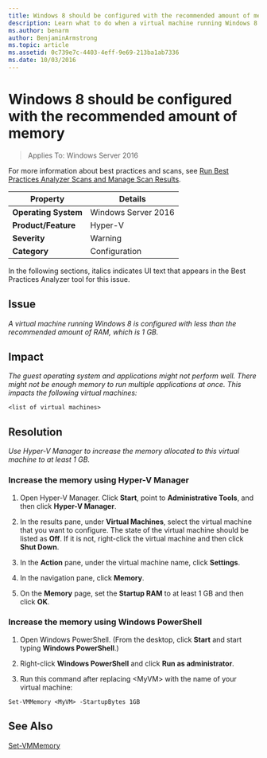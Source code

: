 ```yaml
---
title: Windows 8 should be configured with the recommended amount of memory
description: Learn what to do when a virtual machine running Windows 8 is configured with less than the recommended amount of RAM, which is 1 GB.
ms.author: benarm
author: BenjaminArmstrong
ms.topic: article
ms.assetid: 0c739e7c-4403-4eff-9e69-213ba1ab7336
ms.date: 10/03/2016
---
```

# Windows 8 should be configured with the recommended amount of memory

>Applies To: Windows Server 2016

For more information about best practices and scans, see [Run Best Practices Analyzer Scans and Manage Scan Results](/previous-versions/windows/it-pro/windows-server-2012-R2-and-2012/hh831400(v=ws.11)).

|Property|Details|
|-|-|
|**Operating System**|Windows Server 2016|
|**Product/Feature**|Hyper-V|
|**Severity**|Warning|
|**Category**|Configuration|

In the following sections, italics indicates UI text that appears in the Best Practices Analyzer tool for this issue.

## **Issue**
*A virtual machine running Windows 8 is configured with less than the recommended amount of RAM, which is 1 GB.*

## **Impact**
*The guest operating system and applications might not perform well. There might not be enough memory to run multiple applications at once. This impacts the following virtual machines:*
```
<list of virtual machines>
```
## **Resolution**
*Use Hyper-V Manager to increase the memory allocated to this virtual machine to at least 1 GB.*

### Increase the memory using Hyper-V Manager

1.  Open Hyper-V Manager. Click **Start**, point to **Administrative Tools**, and then click **Hyper-V Manager**.

2.  In the results pane, under **Virtual Machines**, select the virtual machine that you want to configure. The state of the virtual machine should be listed as **Off**. If it is not, right-click the virtual machine and then click **Shut Down**.

3.  In the **Action** pane, under the virtual machine name, click **Settings**.

4.  In the navigation pane, click **Memory**.

5.  On the **Memory** page, set the **Startup RAM** to at least 1 GB and then click **OK**.

### Increase the memory using Windows PowerShell

1.  Open Windows PowerShell. (From the desktop, click **Start** and start typing **Windows PowerShell**.)

2.  Right-click **Windows PowerShell** and click **Run as administrator**.

3.  Run this command after replacing \<MyVM> with the name  of your virtual machine:

```
Set-VMMemory <MyVM> -StartupBytes 1GB
```

## See Also
[Set-VMMemory](/powershell/module/hyper-v/set-vmmemory)